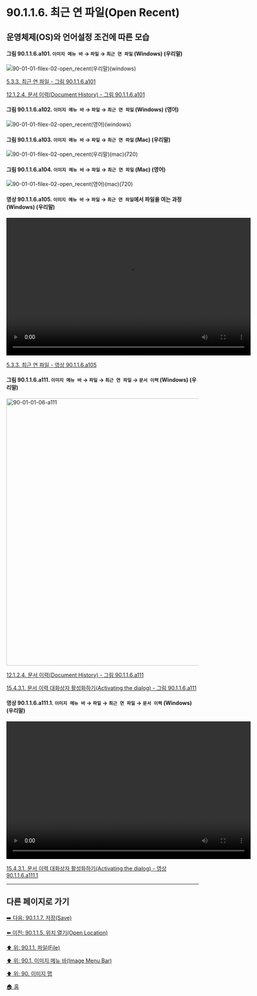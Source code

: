 # 90.1.1.6. 최근 연 파일(Open Recent)
## 운영체제(OS)와 언어설정 조건에 따른 모습

<a id="90-01-01-06-a101"></a>

#### 그림 90.1.1.6.a101. `이미지 메뉴 바` → `파일` → `최근 연 파일` (Windows) (우리말)
![90-01-01-filex-02-open_recent(우리말)(windows)](https://github.com/wonder13662/gimp/assets/15767104/8b3469cd-433a-4fe9-924a-11ca476febb8)

[5.3.3. 최근 연 파일 - 그림 90.1.1.6.a101](./05-03-03-open-recent.md#90-01-01-06-a101)

[12.1.2.4. 문서 이력(Document History) - 그림 90.1.1.6.a101](./12-01-02-04-document_history.md#90-01-01-06-a101)

<a id="90-01-01-06-a102"></a>

#### 그림 90.1.1.6.a102. `이미지 메뉴 바` → `파일` → `최근 연 파일` (Windows) (영어)
![90-01-01-filex-02-open_recent(영어)(windows)](https://github.com/wonder13662/gimp/assets/15767104/02097da3-a7a4-4041-aef2-7f6fe3af9201)

<a id="90-01-01-06-a103"></a>

#### 그림 90.1.1.6.a103. `이미지 메뉴 바` → `파일` → `최근 연 파일` (Mac) (우리말)
![90-01-01-filex-02-open_recent(우리말)(mac)(720)](https://github.com/wonder13662/gimp/assets/15767104/2923cc3b-0348-4ddc-9346-ab22cbb957c3)

<a id="90-01-01-06-a104"></a>

#### 그림 90.1.1.6.a104. `이미지 메뉴 바` → `파일` → `최근 연 파일` (Mac) (영어)
![90-01-01-filex-02-open_recent(영어)(mac)(720)](https://github.com/wonder13662/gimp/assets/15767104/ef9580a2-adc8-40d5-b9e2-11e1db045405)

<a id="90-01-01-06-a105"></a>

#### 영상 90.1.1.6.a105. `이미지 메뉴 바` → `파일` → `최근 연 파일`에서 파일을 여는 과정 (Windows) (우리말)
<video controls="controls" width="640" height="360" src="https://github.com/wonder13662/gimp/assets/15767104/5510afcd-1d8d-46df-b2d9-3f9369597e15"></video>

[5.3.3. 최근 연 파일 - 영상 90.1.1.6.a105](./05-03-03-open-recent.md#90-01-01-06-a105)

<a id="90-01-01-06-a111"></a>

#### 그림 90.1.1.6.a111. `이미지 메뉴 바` → `파일` → `최근 연 파일` → `문서 이력` (Windows) (우리말)
<img width="980" height="699" alt="90-01-01-06-a111" src="https://github.com/user-attachments/assets/2d9fcf9e-1d01-4426-811c-6d7a3d9bca3f" />

[12.1.2.4. 문서 이력(Document History) - 그림 90.1.1.6.a111](./12-01-02-04-document_history.md#90-01-01-06-a111)

[15.4.3.1. 문서 이력 대화상자 활성화하기(Activating the dialog) - 그림 90.1.1.6.a111](./15-04-03-01-activating_the_dialog.md#90-01-01-06-a111)

<a id="90-01-01-06-a111-01"></a>

#### 영상 90.1.1.6.a111.1. `이미지 메뉴 바` → `파일` → `최근 연 파일` → `문서 이력` (Windows) (우리말)
<video controls="controls" width="640" height="360" src="https://github.com/user-attachments/assets/f24dc20c-50c2-48b3-b5ba-686dfedcf2d2"></video>

[15.4.3.1. 문서 이력 대화상자 활성화하기(Activating the dialog) - 영상 90.1.1.6.a111.1](./15-04-03-01-activating_the_dialog.md#90-01-01-06-a111-01)

***

## 다른 페이지로 가기

[➡️ 다음: 90.1.1.7. 저장(Save)](./90-01-01-07-save.md)

[⬅️ 이전: 90.1.1.5. 위치 열기(Open Location)](./90-01-01-05-open_location.md)

[⬆️ 위: 90.1.1. 파일(File)](./90-01-01-00-file.md)

[⬆️ 위: 90.1. 이미지 메뉴 바(Image Menu Bar)](./90-01-00-image-menu-bar.md)

[⬆️ 위: 90. 이미지 맵](./90-00-image-map.md)

[🏠 홈](./00-home.md)